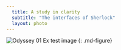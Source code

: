```yaml
---
  title: A study in clarity
  subtitle: "The interfaces of Sherlock"
  layout: photo
---
```


![Odyssey 01][I1]
Ex test image
{: .md-figure}

[I1]: https://drscdn.500px.org/photo/62770921/m%3D2048/5ee6034b1d7597be71e51f3564dbac02
